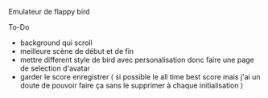 Emulateur de flappy bird

To-Do
- background qui scroll
- meilleure scène de début et de fin
- mettre different style de bird avec personalisation donc faire une page de selection d'avatar
- garder le score enregistrer ( si possible le all time best score mais j'ai un doute de pouvoir faire ça sans le supprimer à chaque initialisation ) 
